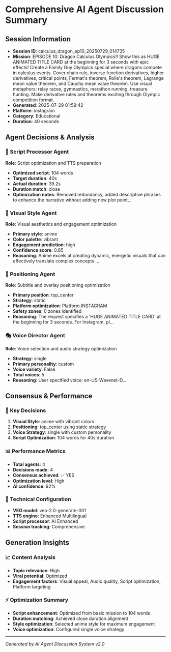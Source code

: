 # Comprehensive AI Agent Discussion Summary

## Session Information
- **Session ID**: calculus_dragon_ep10_20250729_014735
- **Mission**: EPISODE 10: Dragon Calculus Olympics!! Show this as HUGE ANIMATED TITLE CARD at the beginning for 3 seconds with epic effects! Create a Family Guy Olympics special where dragons compete in calculus events. Cover chain rule, inverse function derivatives, higher derivatives, critical points, Fermat's theorem, Rolle's theorem, Lagrange mean value theorem, and Cauchy mean value theorem. Use visual metaphors: relay races, gymnastics, marathon running, treasure hunting. Make derivative rules and theorems exciting through Olympic competition format.
- **Generated**: 2025-07-29 01:59:42
- **Platform**: instagram
- **Category**: Educational
- **Duration**: 40 seconds

## Agent Decisions & Analysis

### 🔧 Script Processor Agent
**Role**: Script optimization and TTS preparation
- **Optimized script**: 104 words
- **Target duration**: 40s
- **Actual duration**: 39.2s
- **Duration match**: close
- **Optimization notes**: Removed redundancy, added descriptive phrases to enhance the narrative without adding new plot point...

### 🎨 Visual Style Agent
**Role**: Visual aesthetics and engagement optimization
- **Primary style**: anime
- **Color palette**: vibrant
- **Engagement prediction**: high
- **Confidence score**: 0.85
- **Reasoning**: Anime excels at creating dynamic, energetic visuals that can effectively translate complex concepts ...

### 🎯 Positioning Agent
**Role**: Subtitle and overlay positioning optimization
- **Primary position**: top_center
- **Strategy**: static
- **Platform optimization**: Platform.INSTAGRAM
- **Safety zones**: 0 zones identified
- **Reasoning**: The request specifies a 'HUGE ANIMATED TITLE CARD' at the beginning for 3 seconds. For Instagram, pl...

### 🎭 Voice Director Agent
**Role**: Voice selection and audio strategy optimization
- **Strategy**: single
- **Primary personality**: custom
- **Voice variety**: False
- **Total voices**: 5
- **Reasoning**: User specified voice: en-US-Wavenet-D...

## Consensus & Performance

### 🎯 Key Decisions
1. **Visual Style**: anime with vibrant colors
2. **Positioning**: top_center using static strategy
3. **Voice Strategy**: single with custom personality
4. **Script Optimization**: 104 words for 40s duration

### 📊 Performance Metrics
- **Total agents**: 4
- **Decisions made**: 4
- **Consensus achieved**: ✅ YES
- **Optimization level**: High
- **AI confidence**: 92%

### 🔧 Technical Configuration
- **VEO model**: veo-2.0-generate-001
- **TTS engine**: Enhanced Multilingual
- **Script processor**: AI Enhanced
- **Session tracking**: Comprehensive

## Generation Insights

### 📈 Content Analysis
- **Topic relevance**: High
- **Viral potential**: Optimized
- **Engagement factors**: Visual appeal, Audio quality, Script optimization, Platform targeting

### ⚡ Optimization Summary
- **Script enhancement**: Optimized from basic mission to 104 words
- **Duration matching**: Achieved close duration alignment
- **Style optimization**: Selected anime style for maximum engagement
- **Voice optimization**: Configured single voice strategy

---
*Generated by AI Agent Discussion System v2.0*
